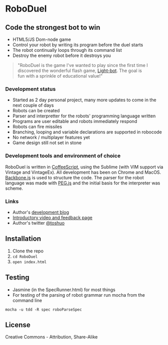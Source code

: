RoboDuel
=========

Code the strongest bot to win
---

  - HTML5/JS Dom-node game
  - Control your robot by writing its program before the duel starts
  - The robot continually loops through its command list
  - Destroy the enemy robot before it destroys you

    
>"RoboDuel is the game I've wanted to play since the first time I  
discovered the wonderful flash game, [Light-bot].  The goal is  
fun with a sprinkle of educational value!"


### Development status
  - Started as 2 day personal project, many more updates to come in the next couple of days
  - Robots can be created
  - Parser and interpretter for the robots' programming language written
  - Programs are user editable and robots immediately respond
  - Robots can fire missiles
  - Branching, looping and variable declarations are supported in robocode
  - No network / multiplayer features yet
  - Game design still not set in stone


### Development tools and environment of choice
RoboDuel is written in [CoffeeScript], using the Sublime (with VIM support via Vintage and VintageEx).  All development has been on Chrome and MacOS.  [Backbone.js] is used to structure the code.  The parser for the robot language was made with [PEG.js] and the initial basis for the interpreter was scheme.

### Links
 - Author's [development blog]
 - [Introductory video and feedback page]
 - Author's twitter [@toshuo]


Installation
--------------

1. Clone the repo
2. `cd RoboDuel`
3. `open index.html`

Testing
-------
 - Jasmine (in the SpecRunner.html) for most things
 - For testing of the parsing of robot grammar run mocha from the command line

`mocha -u tdd -R spec roboParseSpec`


License
-

Creative Commons - Attribution, Share-Alike
  
  [Light-bot]: http://www.kongregate.com/games/Coolio_Niato/light-bot
  [development blog]: http://logicmason.com/
  [Introductory video and feedback page]: http://logicmason.com/2013/hack-reactor-diaries-3-roboduel-with-backbone-and-coffeescript/
  [CoffeeScript]: http://coffeescript.org/
  [Backbone.js]: http://backbonejs.org/
  [PEG.js]: http://pegjs.majda.cz/
  [@toshuo]: http://twitter.com/toshuo